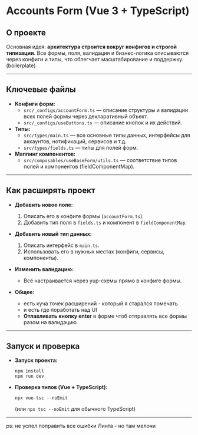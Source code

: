 # Accounts Form (Vue 3 + TypeScript)

## О проекте

Основная идея: **архитектура строится вокруг конфигов и строгой типизации**. Все формы, поля, валидация и бизнес-логика описываются через конфиги и типы, что облегчает масштабирование и поддержку. (boilerplate)

---

## Ключевые файлы

- **Конфиги форм:**
  - `src/_configs/accountForm.ts` — описание структуры и валидации всех полей формы через декларативный объект.
  - `src/_configs/useButtons.ts` — описание кнопок и их действий.
- **Типы:**
  - `src/types/main.ts` — все основные типы данных, интерфейсы для аккаунтов, нотификаций, сервисов и т.д.
  - `src/types/fields.ts` — типы для полей форм.
- **Маппинг компонентов:**
  - `src/composables/useBaseForm/utils.ts` — соответствие типов полей и компонентов (fieldComponentMap).

---

## Как расширять проект

- **Добавить новое поле:**
  1. Описать его в конфиге формы (`accountForm.ts`).
  2. Добавить тип поля в `fields.ts` и компонент в `fieldComponentMap`.
- **Добавить новый тип данных:**
  1. Описать интерфейс в `main.ts`.
  2. Использовать его в нужных местах (конфиги, сервисы, компоненты).
- **Изменить валидацию:**
  - Всё настраивается через yup-схемы прямо в конфиге формы.

- **Общее:**
  - есть куча точек расширений - который я старался помечать
  - и есть где поработать над UI
  - **Отлавливать кнопку enter** в форме чтоб отправлять все формы разом на валидацию



---

## Запуск и проверка

- **Запуск проекта:**
  ```
  npm install
  npm run dev
  ```
- **Проверка типов (Vue + TypeScript):**
  ```
  npx vue-tsc --noEmit
  ```
  (или `npx tsc --noEmit` для обычного TypeScript)

---

ps: не успел поправить все ошибки Линта - но там мелочи 
